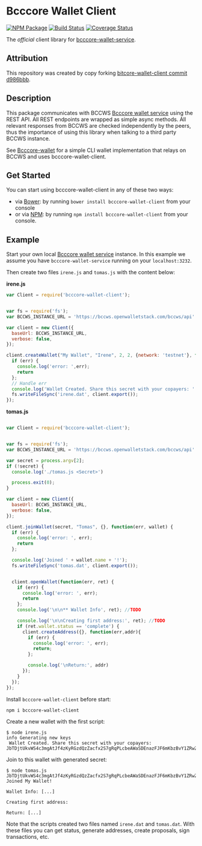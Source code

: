 Bcccore Wallet Client
======

[![NPM Package](https://img.shields.io/npm/v/bcccore-wallet-client.svg?style=flat-square)](https://www.npmjs.org/package/bcccore-wallet-client)
[![Build Status](https://img.shields.io/travis/owstack/bcccore-wallet-client.svg?branch=master&style=flat-square)](https://travis-ci.org/owstack/bcccore-wallet-client) 
[![Coverage Status](https://coveralls.io/repos/owstack/bcccore-wallet-client/badge.svg)](https://coveralls.io/r/owstack/bcccore-wallet-client)

The *official* client library for [bcccore-wallet-service](https://github.com/owstack/bcccore-wallet-service).

## Attribution

This repository was created by copy forking [bitcore-wallet-client commit d986bbb](https://github.com/bitpay/bitcore-wallet-client/commit/d986bbb69d01be56f1cfd09c89625f587de2bc02).

## Description

This package communicates with BCCWS [Bcccore wallet service](https://github.com/owstack/bcccore-wallet-service) using the REST API. All REST endpoints are wrapped as simple async methods. All relevant responses from BCCWS are checked independently by the peers, thus the importance of using this library when talking to a third party BCCWS instance.

See [Bcccore-wallet](https://github.com/owstack/bcccore-wallet) for a simple CLI wallet implementation that relays on BCCWS and uses bcccore-wallet-client.

## Get Started

You can start using bcccore-wallet-client in any of these two ways:

* via [Bower](http://bower.io/): by running `bower install bcccore-wallet-client` from your console
* or via [NPM](https://www.npmjs.com/package/bcccore-wallet-client): by running `npm install bcccore-wallet-client` from your console.

## Example

Start your own local [Bcccore wallet service](https://github.com/owstack/bcccore-wallet-service) instance. In this example we assume you have `bcccore-wallet-service` running on your `localhost:3232`.

Then create two files `irene.js` and `tomas.js` with the content below:

**irene.js**

``` javascript
var Client = require('bcccore-wallet-client');


var fs = require('fs');
var BCCWS_INSTANCE_URL = 'https://bccws.openwalletstack.com/bccws/api'

var client = new Client({
  baseUrl: BCCWS_INSTANCE_URL,
  verbose: false,
});

client.createWallet("My Wallet", "Irene", 2, 2, {network: 'testnet'}, function(err, secret) {
  if (err) {
    console.log('error: ',err); 
    return
  };
  // Handle err
  console.log('Wallet Created. Share this secret with your copayers: ' + secret);
  fs.writeFileSync('irene.dat', client.export());
});
```

**tomas.js**

``` javascript

var Client = require('bcccore-wallet-client');


var fs = require('fs');
var BCCWS_INSTANCE_URL = 'https://bccws.openwalletstack.com/bccws/api'

var secret = process.argv[2];
if (!secret) {
  console.log('./tomas.js <Secret>')

  process.exit(0);
}

var client = new Client({
  baseUrl: BCCWS_INSTANCE_URL,
  verbose: false,
});

client.joinWallet(secret, "Tomas", {}, function(err, wallet) {
  if (err) {
    console.log('error: ', err);
    return
  };

  console.log('Joined ' + wallet.name + '!');
  fs.writeFileSync('tomas.dat', client.export());


  client.openWallet(function(err, ret) {
    if (err) {
      console.log('error: ', err);
      return
    };
    console.log('\n\n** Wallet Info', ret); //TODO

    console.log('\n\nCreating first address:', ret); //TODO
    if (ret.wallet.status == 'complete') {
      client.createAddress({}, function(err,addr){
        if (err) {
          console.log('error: ', err);
          return;
        };

        console.log('\nReturn:', addr)
      });
    }
  });
});
```

Install `bcccore-wallet-client` before start:

```
npm i bcccore-wallet-client
```

Create a new wallet with the first script:

```
$ node irene.js
info Generating new keys 
 Wallet Created. Share this secret with your copayers: JbTDjtUkvWS4c3mgAtJf4zKyRGzdQzZacfx2S7gRqPLcbeAWaSDEnazFJF6mKbzBvY1ZRwZCbvT
```

Join to this wallet with generated secret:

```
$ node tomas.js JbTDjtUkvWS4c3mgAtJf4zKyRGzdQzZacfx2S7gRqPLcbeAWaSDEnazFJF6mKbzBvY1ZRwZCbvT
Joined My Wallet!

Wallet Info: [...]

Creating first address:

Return: [...]

```

Note that the scripts created two files named `irene.dat` and `tomas.dat`. With these files you can get status, generate addresses, create proposals, sign transactions, etc.


